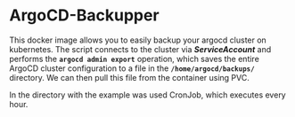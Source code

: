 # ArgoCD-Backupper

This docker image allows you to easily backup your argocd cluster on kubernetes. 
The script connects to the cluster via ***ServiceAccount*** and performs the **`argocd admin export`** operation, which saves the entire ArgoCD cluster configuration to a file in the **`/home/argocd/backups/`** directory. We can then pull this file from the container using PVC. 

In the directory with the example was used CronJob, which executes every hour.